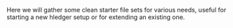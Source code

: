 Here we will gather some clean starter file sets for various needs,
useful for starting a new hledger setup or for extending an existing
one.
